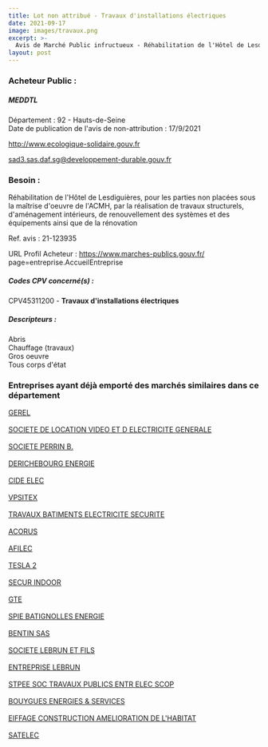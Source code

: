 ```yaml
---
title: Lot non attribué - Travaux d'installations électriques
date: 2021-09-17
image: images/travaux.png
excerpt: >-
  Avis de Marché Public infructueux - Réhabilitation de l'Hôtel de Lesdiguières, pour les parties non placées sous la maîtrise d'oeuvre de l'ACMH
layout: post
---
```


### Acheteur Public :
##### MEDDTL
Département : 92 - Hauts-de-Seine<br/>
Date de publication de l'avis de non-attribution : 17/9/2021


http://www.ecologique-solidaire.gouv.fr

sad3.sas.daf.sg@developpement-durable.gouv.fr


### Besoin :

Réhabilitation de l'Hôtel de Lesdiguières, pour les parties non placées sous la maîtrise d'oeuvre de l'ACMH, par la réalisation de travaux structurels, d'aménagement intérieurs, de renouvellement des systèmes et des équipements ainsi que de la rénovation

Ref. avis : 21-123935

URL Profil Acheteur : https://www.marches-publics.gouv.fr/ page=entreprise.AccueilEntreprise

##### Codes CPV concerné(s) :
CPV45311200 - **Travaux d'installations électriques** <br/>

##### Descripteurs :
Abris <br/>
Chauffage (travaux) <br/>
Gros oeuvre <br/>
Tous corps d'état <br/>

### Entreprises ayant déjà emporté des marchés similaires dans ce département
<a href="/entreprise-545/siren-310270814">GEREL</a><br/><br/>
<a href="/entreprise-546/siren-323592931">SOCIETE DE LOCATION VIDEO ET D ELECTRICITE GENERALE</a><br/><br/>
<a href="/entreprise-546/siren-324295849">SOCIETE PERRIN B.</a><br/><br/>
<a href="/entreprise-546/siren-325539609">DERICHEBOURG ENERGIE</a><br/><br/>
<a href="/entreprise-550/siren-345260988">CIDE ELEC</a><br/><br/>
<a href="/entreprise-552/siren-381289628">VPSITEX</a><br/><br/>
<a href="/entreprise-554/siren-394366215">TRAVAUX BATIMENTS ELECTRICITE SECURITE</a><br/><br/>
<a href="/entreprise-556/siren-404162323">ACORUS</a><br/><br/>
<a href="/entreprise-558/siren-422381558">AFILEC</a><br/><br/>
<a href="/entreprise-562/siren-444400972">TESLA 2</a><br/><br/>
<a href="/entreprise-566/siren-493598080">SECUR INDOOR</a><br/><br/>
<a href="/entreprise-571/siren-528030018">GTE</a><br/><br/>
<a href="/entreprise-572/siren-552119760">SPIE BATIGNOLLES ENERGIE</a><br/><br/>
<a href="/entreprise-573/siren-598201101">BENTIN SAS</a><br/><br/>
<a href="/entreprise-573/siren-672030350">SOCIETE LEBRUN ET FILS</a><br/><br/>
<a href="/entreprise-573/siren-699802120">ENTREPRISE LEBRUN</a><br/><br/>
<a href="/entreprise-573/siren-729804286">STPEE SOC TRAVAUX PUBLICS ENTR ELEC SCOP</a><br/><br/>
<a href="/entreprise-574/siren-775664873">BOUYGUES ENERGIES & SERVICES</a><br/><br/>
<a href="/entreprise-577/siren-808698914">EIFFAGE CONSTRUCTION AMELIORATION DE L'HABITAT</a><br/><br/>
<a href="/entreprise-582/siren-971201546">SATELEC</a><br/><br/>
